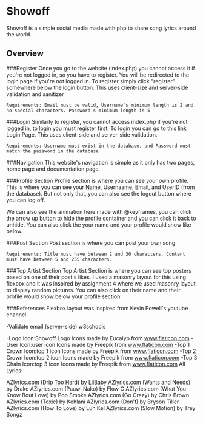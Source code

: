 # Showoff
Showoff is a simple social media made with php to share song lyrics around the world.

## Overview
###Register
Once you go to the website (index.php) you cannot access it if you're not logged in, so you have to register. You will be redirected to the login page if you're not logged in. To register simply click "register" somewhere below the login button. This uses client-size and server-side validation and sanitizer
```
Requirements: Email must be valid, Username's minimum length is 2 and no special characters. Password's minimum length is 5
```

###Login
Similarly to register, you cannot access index.php if you're not logged in, to login you must register first. To login you can go to this link Login Page. This uses client-side and server-side validation.
```
Requirements: Username must exist in the database, and Password must match the password in the database
```

###Navigation
This website's navigation is simple as it only has two pages, home page and documentation page.

###Profile Section
Profile section is where you can see your own profile. This is where you can see your Name, Usernaame, Email, and UserID (from the database). But not only that, you can also see the logout button where you can log off.

We can also see the animation here made with @keyframes, you can click the arrow up button to hide the profile container and you can click it back to unhide.
You can also click the your name and your profile would show like below.

###Post Section
Post section is where you can post your own song.
```
Requirements: Title must have between 2 and 30 characters, Content must have between 5 and 255 characters.
```

###Top Artist Section
Top Artist Section is where you can see top posters based on one of their post's likes. I used a masonry layout for this using flexbox and it was inspired by assignment 4 where we used masonry layout to display random pictures.
You can also click on their name and their profile would show below your profile section.

###References
Flexbox layout was inspired from Kevin Powell's youtube channel.

-Validate email (server-side) w3schools

-Logo Icon:Showoff Logo
Icons made by Eucalyp from www.flaticon.com
-User Icon:user icon
Icons made by Freepik from www.flaticon.com
-Top 1 Crown Icon:top 1 icon
Icons made by Freepik from www.flaticon.com
-Top 2 Crown Icon:top 2 icon
Icons made by Freepik from www.flaticon.com
-Top 3 Chain Icon:top 3 icon
Icons made by Freepik from www.flaticon.com
All Lyrics:

AZlyrics.com (Drip Too Hard) by LilBaby
AZlyrics.com (Wants and Needs) by Drake
AZlyrics.com (Pauwi Nako) by Flow G
AZlyrics.com (What You Know Bout Love) by Pop Smoke
AZlyrics.com (Go Crazy) by Chris Brown
AZlyrics.com (Toxic) by Kehlani
AZlyrics.com (Don't) by Bryson Tiller
AZlyrics.com (How To Love) by Luh Kel
AZlyrics.com (Slow Motion) by Trey Songz
